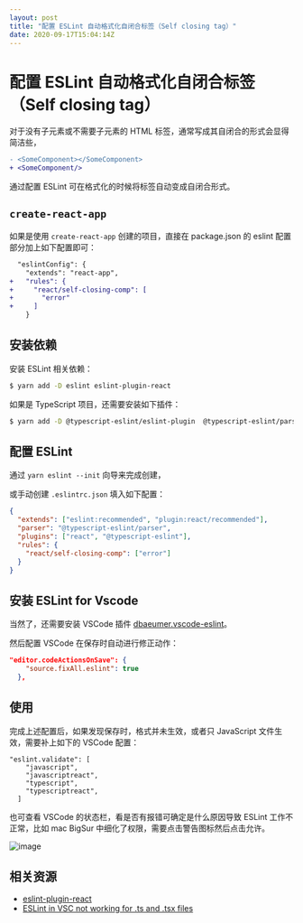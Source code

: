 ```yaml
---
layout: post
title: "配置 ESLint 自动格式化自闭合标签（Self closing tag）"
date: 2020-09-17T15:04:14Z
---
```

# 配置 ESLint 自动格式化自闭合标签（Self closing tag）

对于没有子元素或不需要子元素的 HTML 标签，通常写成其自闭合的形式会显得简洁些，

```diff
- <SomeComponent></SomeComponent>
+ <SomeComponent/>
```

通过配置 ESLint 可在格式化的时候将标签自动变成自闭合形式。

## `create-react-app`

如果是使用 `create-react-app` 创建的项目，直接在 package.json 的 eslint 配置部分加上如下配置即可：

```diff
  "eslintConfig": {
    "extends": "react-app",
+   "rules": {
+     "react/self-closing-comp": [
+       "error"
+     ]
    }
```

## 安装依赖

安装 ESLint 相关依赖：

```sh
$ yarn add -D eslint eslint-plugin-react
```

如果是 TypeScript 项目，还需要安装如下插件：

```sh
$ yarn add -D @typescript-eslint/eslint-plugin  @typescript-eslint/parser
```

## 配置 ESLint

通过 `yarn eslint --init` 向导来完成创建，

或手动创建 `.eslintrc.json` 填入如下配置：

```json
{
  "extends": ["eslint:recommended", "plugin:react/recommended"],
  "parser": "@typescript-eslint/parser",
  "plugins": ["react", "@typescript-eslint"],
  "rules": {
    "react/self-closing-comp": ["error"]
  }
}
```

## 安装 ESLint for Vscode

当然了，还需要安装 VSCode 插件 [dbaeumer.vscode-eslint](https://marketplace.visualstudio.com/items?itemName=dbaeumer.vscode-eslint)。

然后配置 VSCode 在保存时自动进行修正动作：

```json
"editor.codeActionsOnSave": {
    "source.fixAll.eslint": true
  },
```

## 使用

完成上述配置后，如果发现保存时，格式并未生效，或者只 JavaScript 文件生效，需要补上如下的 VSCode 配置：

```
"eslint.validate": [
    "javascript",
    "javascriptreact",
    "typescript",
    "typescriptreact",
  ]
```

也可查看 VSCode 的状态栏，看是否有报错可确定是什么原因导致 ESLint 工作不正常，比如 mac BigSur 中细化了权限，需要点击警告图标然后点击允许。

![image](https://user-images.githubusercontent.com/3783096/96586624-d2fc7980-1313-11eb-9039-fc441277ca78.png)


## 相关资源

- [eslint-plugin-react](https://github.com/yannickcr/eslint-plugin-react)
- [ESLint in VSC not working for .ts and .tsx files](https://stackoverflow.com/a/56558518/1553656)

